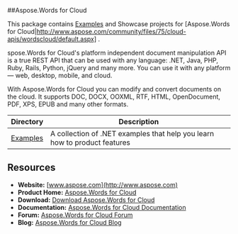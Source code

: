 ##Aspose.Words for Cloud

This package contains [Examples](https://github.com/asposewords/Aspose_Words_Cloud/tree/master/Examples/DotNET/SDK) and Showcase projects for [Aspose.Words for Cloud|http://www.aspose.com/community/files/75/cloud-apis/wordscloud/default.aspx] .

spose.Words for Cloud's platform independent document manipulation API is a true REST API that can be used with any language: .NET, Java, PHP, Ruby, Rails, Python, jQuery and many more. You can use it with any platform — web, desktop, mobile, and cloud.

With Aspose.Words for Cloud you can modify and convert documents on the cloud. It supports DOC, DOCX, OOXML, RTF, HTML, OpenDocument, PDF, XPS, EPUB and many other formats.

<p align="center">

  <a title="Download complete Aspose.Words for Cloud source code" href=" https://github.com/asposewords/Aspose_Words_Cloud/archive/master.zip ">
  </a>
</p>

Directory | Description
--------- | -----------
[Examples](https://github.com/asposewords/Aspose_Words_Cloud/tree/master/Examples/DotNET/SDK)  | A collection of .NET examples that help you learn how to product features
## Resources

+ **Website:** [www.aspose.com](http://www.aspose.com)
+ **Product Home:** [Aspose.Words for Cloud](http://www.aspose.com/cloud/total-api.aspx)
+ **Download:** [Download Aspose.Words for Cloud](http://www.aspose.com/cloud/word-api.aspx)
+ **Documentation:** [Aspose.Words for Cloud Documentation](http://www.aspose.com/docs/display/wordscloud/Home)
+ **Forum:** [Aspose.Words for Cloud Forum]( http://www.aspose.com/community/forums/aspose.words-product-family/75/showforum.aspx)
+ **Blog:** [Aspose.Words for Cloud Blog](http://www.aspose.com/blogs/aspose-products/aspose-words-product-family.html)
